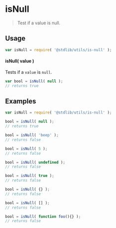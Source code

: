 # isNull

> Test if a value is null.

<section class="usage">

## Usage

``` javascript
var isNull = require( '@stdlib/utils/is-null' );
```

#### isNull( value )

Tests if a `value` is `null`.

``` javascript
var bool = isNull( null );
// returns true
```

<!-- </usage> -->


<section class="examples">

## Examples


``` javascript
var isNull = require( '@stdlib/utils/is-null' );

bool = isNull( null );
// returns true

bool = isNull( 'beep' );
// returns false

bool = isNull( 5 );
// returns false

bool = isNull( undefined );
// returns false

bool = isNull( true );
// returns false

bool = isNull( {} );
// returns false

bool = isNull( [] );
// returns false

bool = isNull( function foo(){} );
// returns false
```

<!-- </examples> -->


<section class="links">

<!-- </links> -->
